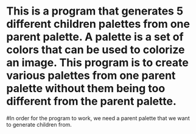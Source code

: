 # This is a program that generates 5 different children palettes from one parent palette. A palette is a set of colors that can be used to colorize an image. This program is to create various palettes from one parent palette without them being too different from the parent palette. 
#In order for the program to work, we need a parent palette that we want to generate children from.  
